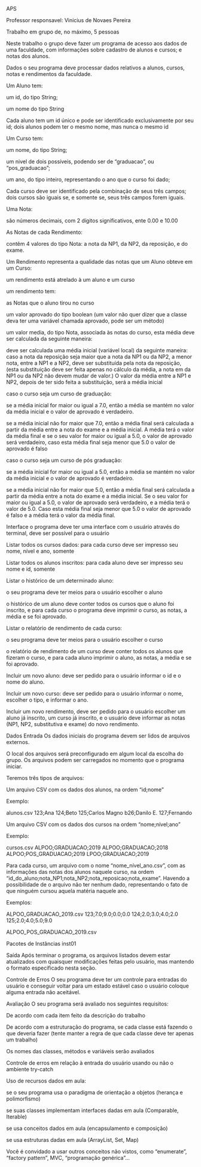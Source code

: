 APS

Professor responsavel: Vinicius de Novaes Pereira

Trabalho em grupo de, no máximo, 5 pessoas

Neste trabalho o grupo deve fazer um programa de acesso aos dados de uma faculdade, com informações sobre cadastro de alunos e cursos; e notas dos alunos.


Dados
o seu programa deve processar dados relativos a alunos, cursos, notas e rendimentos da faculdade.


Um Aluno tem:


um id, do tipo String;


um nome do tipo String


Cada aluno tem um id único e pode ser identificado exclusivamente por seu id; dois alunos podem ter o mesmo nome, mas nunca o mesmo id


Um Curso tem:


um nome, do tipo String;


um nivel de dois possíveis, podendo ser de “graduacao”, ou “pos_graduacao”;


um ano, do tipo inteiro, representando o ano que o curso foi dado;


Cada curso deve ser identificado pela combinação de seus três campos; dois cursos são iguais se, e somente se, seus três campos forem iguais.


Uma Nota:


são números decimais, com 2 dígitos significativos, ente 0.00 e 10.00


As Notas de cada Rendimento:


contêm 4 valores do tipo Nota: a nota da NP1, da NP2, da reposição, e do exame.


Um Rendimento representa a qualidade das notas que um Aluno obteve em um Curso:


um rendimento está atrelado à um aluno e um curso


um rendimento tem:


as Notas que o aluno tirou no curso


um valor aprovado do tipo boolean (um valor não quer dizer que a classe deva ter uma variável chamada aprovado, pode ser um método)


um valor media, do tipo Nota, associada às notas do curso, esta média deve ser calculada da seguinte maneira:


deve ser calculada uma média inicial (variável local) da seguinte maneira: caso a nota da reposição seja maior que a nota da NP1 ou da NP2, a menor nota, entre a NP1 e a NP2, deve ser substituída pela nota da reposição, (esta substituição deve ser feita apenas no cálculo da média, a nota em da NP1 ou da NP2 não devem mudar de valor.) O valor da média entre a NP1 e NP2, depois de ter sido feita a substituíção, será a média inicial


caso o curso seja um curso de graduação:


se a média inicial for maior ou igual a 7.0, então a média se mantém no valor da média inicial e o valor de aprovado é verdadeiro.


se a média inicial não for maior que 7.0, então a média final será calculada a partir da média entre a nota do exame e a média inicial. A média terá o valor da média final e se o seu valor for maior ou igual a 5.0, o valor de aprovado será verdadeiro, caso esta média final seja menor que 5.0 o valor de aprovado é falso


caso o curso seja um curso de pós graduação:


se a média inicial for maior ou igual a 5.0, então a média se mantém no valor da média inicial e o valor de aprovado é verdadeiro.


se a média inicial não for maior que 5.0, então a média final será calculada a partir da média entre a nota do exame e a média inicial. Se o seu valor for maior ou igual a 5.0, o valor de aprovado será verdadeiro, e a média terá o valor de 5.0. Caso esta média final seja menor que 5.0 o valor de aprovado é falso e a média terá o valor da média final.


Interface
o programa deve ter uma interface com o usuário através do terminal, deve ser possível para o usuário


Listar todos os cursos dados: para cada curso deve ser impresso seu nome, nível e ano, somente


Listar todos os alunos inscritos: para cada aluno deve ser impresso seu nome e id, somente


Listar o histórico de um determinado aluno:


o seu programa deve ter meios para o usuário escolher o aluno


o histórico de um aluno deve conter todos os cursos que o aluno foi inscrito, e para cada curso o programa deve imprimir o curso, as notas, a média e se foi aprovado.


Listar o relatório de rendimento de cada curso:


o seu programa deve ter meios para o usuário escolher o curso


o relatório de rendimento de um curso deve conter todos os alunos que fizeram o curso, e para cada aluno imprimir o aluno, as notas, a média e se foi aprovado.


Incluir um novo aluno: deve ser pedido para o usuário informar o id e o nome do aluno.


Incluir um novo curso: deve ser pedido para o usuário informar o nome, escolher o tipo, e informar o ano.


Incluir um novo rendimento, deve ser pedido para o usuário escolher um aluno já inscrito, um curso já inscrito, e o usuário deve informar as notas (NP1, NP2, substitutiva e exame) do novo rendimento.


Dados
Entrada
Os dados iniciais do programa devem ser lidos de arquivos externos.


O local dos arquivos será preconfigurado em algum local da escolha do grupo. Os arquivos podem ser carregados no momento que o programa iniciar.


Teremos três tipos de arquivos:


Um arquivo CSV com os dados dos alunos, na ordem “id;nome”


Exemplo:


alunos.csv
123;Ana
124;Beto
125;Carlos Magno
b26;Danilo E.
127;Fernando


Um arquivo CSV com os dados dos cursos na ordem “nome;nível;ano”


Exemplo:


cursos.csv
ALPOO;GRADUACAO;2019
ALPOO;GRADUACAO;2018
ALPOO;POS_GRADUACAO;2019
LPOO;GRADUACAO;2019


Para cada curso, um arquivo com o nome “nome_nível_ano.csv”, com as informações das notas dos alunos naquele curso, na ordem “id_do_aluno;nota_NP1;nota_NP2;nota_reposicao;nota_exame”. Havendo a possibilidade de o arquivo não ter nenhum dado, representando o fato de que ninguém cursou aquela matéria naquele ano.


Exemplos:


ALPOO_GRADUACAO_2019.csv
123;7.0;9.0;0.0;0.0
124;2.0;3.0;4.0;2.0
125;2.0;4.0;5.0;9.0


ALPOO_POS_GRADUACAO_2019.csv


Pacotes de Instâncias
inst01


Saída
Após terminar o programa, os arquivos listados devem estar atualizados com quaisquer modificações feitas pelo usuário, mas mantendo o formato especificado nesta seção.


Controle de Erros
O seu programa deve ter um controle para entradas do usuário e conseguir voltar para um estado estável caso o usuário coloque alguma entrada não aceitável.


Avaliação
O seu programa será avaliado nos seguintes requisitos:


De acordo com cada item feito da descrição do trabalho


De acordo com a estruturação do programa, se cada classe está fazendo o que deveria fazer (tente manter a regra de que cada classe deve ter apenas um trabalho)


Os nomes das classes, métodos e variáveis serão avaliados


Controle de erros em relação à entrada do usuário usando ou não o ambiente try-catch


Uso de recursos dados em aula:


se o seu programa usa o paradigma de orientação a objetos (herança e polimorfismo)


se suas classes implementam interfaces dadas em aula (Comparable, Iterable)


se usa conceitos dados em aula (encapsulamento e composição)


se usa estruturas dadas em aula (ArrayList, Set, Map)


Você é convidado a usar outros conceitos não vistos, como “enumerate”, “factory pattern”, MVC, “programação genérica”…


